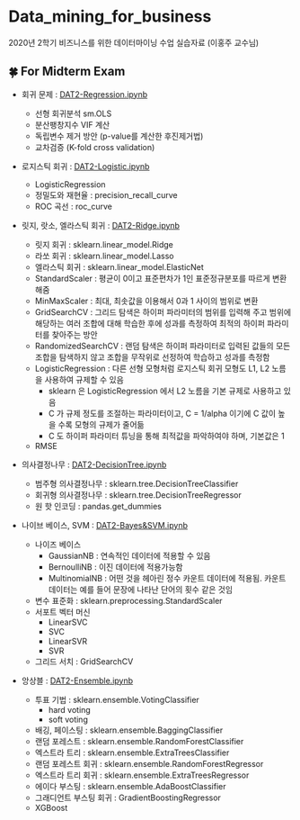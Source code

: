 # Data_mining_for_business
2020년 2학기 비즈니스를 위한 데이터마이닝 수업 실습자료 (이홍주 교수님)    

🍀 For Midterm Exam
---
- 회귀 문제 : [DAT2-Regression.ipynb](https://github.com/J-TKim/Data_mining_for_business/blob/master/DAT2-Regression.ipynb)
  - 선형 회귀분석 sm.OLS
  - 분산팽창지수 VIF 계산
  - 독립변수 제거 방안 (p-value를 계산한 후진제거법)
  - 교차검증 (K-fold cross validation)
  
  
- 로지스틱 회귀 : [DAT2-Logistic.ipynb](https://github.com/J-TKim/Data_mining_for_business/blob/master/DAT2-Logistic.ipynb)
  - LogisticRegression
  - 정밀도와 재현율 : precision_recall_curve
  - ROC 곡선 : roc_curve
   
   
- 릿지, 랏소, 엘라스틱 회귀 : [DAT2-Ridge.ipynb](https://github.com/J-TKim/Data_mining_for_business/blob/master/DAT2-Ridge.ipynb)
  - 릿지 회귀 : sklearn.linear_model.Ridge
  - 라쏘 회귀 : sklearn.linear_model.Lasso
  - 엘라스틱 회귀 : sklearn.linear_model.ElasticNet
  - StandardScaler : 평균이 0이고 표준편차가 1인 표준정규분포를 따르게 변환해줌
  - MinMaxScaler : 최대, 최솟값을 이용해서 0과 1 사이의 범위로 변환
  - GridSearchCV : 그리드 탐색은 하이퍼 파라미터의 범위를 입력해 주고 범위에 해당하는 여러 조합에 대해 학습한 후에 성과를 측정하여 최적의 하이퍼 파라미터를 찾아주는 방안
  - RandomizedSearchCV : 랜덤 탐색은 하이퍼 파라미터로 입력된 값들의 모든 조합을 탐색하지 않고 조합을 무작위로 선정하여 학습하고 성과를 측정함
  - LogisticRegression : 다른 선형 모형처럼 로지스틱 회귀 모형도 L1, L2 노름을 사용하여 규제할 수 있음
    - sklearn 은 LogisticRegression 에서 L2 노름을 기본 규제로 사용하고 있음
    - C 가 규제 정도를 조절하는 파라미터이고, C = 1/alpha 이기에 C 값이 높을 수록 모형의 규제가 줄어듦
    - C 도 하이퍼 파라미터 튜닝을 통해 최적값을 파악하여야 하며, 기본값은 1
  - RMSE


- 의사결정나무 : [DAT2-DecisionTree.ipynb](https://github.com/J-TKim/Data_mining_for_business/blob/master/DAT2-DecisionTree.ipynb)
  - 범주형 의사결정나무 : sklearn.tree.DecisionTreeClassifier
  - 회귀형 의사결정나무 : sklearn.tree.DecisionTreeRegressor
  - 원 핫 인코딩 : pandas.get_dummies


- 나이브 베이스, SVM : [DAT2-Bayes&SVM.ipynb](https://github.com/J-TKim/Data_mining_for_business/blob/master/DAT2-Bayes%26SVM.ipynb)
  - 나이즈 베이스
    - GaussianNB : 연속적인 데이터에 적용할 수 있음
    - BernoulliNB : 이진 데이터에 적용가능함
    - MultinomialNB : 어떤 것을 헤아린 정수 카운트 데이터에 적용됨. 카운트 데이터는 예를 들어 문장에 나타난 단어의 횟수 같은 것임
  - 변수 표준화 : sklearn.preprocessing.StandardScaler
  - 서포트 벡터 머신
    - LinearSVC
    - SVC
    - LinearSVR
    - SVR
  - 그리드 서치 : GridSearchCV
  
  
- 앙상블 : [DAT2-Ensemble.ipynb](https://github.com/J-TKim/Data_mining_for_business/blob/master/DAT2-Ensemble.ipynb)
  - 투표 기법 : sklearn.ensemble.VotingClassifier
    - hard voting
    - soft voting
   - 배깅, 페이스팅 : sklearn.ensemble.BaggingClassifier
   - 랜덤 포레스트 : sklearn.ensemble.RandomForestClassifier
   - 엑스트라 트리 : sklearn.ensemble.ExtraTreesClassifier
   - 랜덤 포레스트 회귀 : sklearn.ensemble.RandomForestRegressor
   - 엑스트라 트리 회귀 : sklearn.ensemble.ExtraTreesRegressor
   - 에이다 부스팅 : sklearn.ensemble.AdaBoostClassifier
   - 그래디언트 부스팅 회귀 : GradientBoostingRegressor
   - XGBoost
  
  
